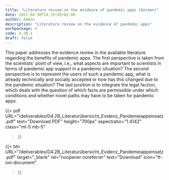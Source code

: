 ```yaml
---
title: "Literature review on the evidence of pandemic apps (German)"
date: 2021-04-30T14:19:05+02:00
author: Admin
description: "Literature review on the evidence of pandemic apps"
workpackage: 4
code: 4.2B.1
draft: false
---
```


This paper addresses the evidence review in the available literature regarding the benefits of pandemic apps. The first perspective is taken from the scientists' point of view, i.e., what aspects are important to scientists in terms of pandemic app support in a pandemic situation? The second perspective is to represent the users of such a pandemic app, what is already technically and socially accepted or how has this changed due to the pandemic situation? The last position is to integrate the legal faction, which deals with the question of which facts are permissible under which conditions and whether novel paths may have to be taken for pandemic apps.


{{< pdf
    URL="/deliverables/D4.2B_Literaturübersicht_Evidenz_Pandemieappeinsatz.pdf"
    text="Download PDF"
    height="700px"
    aspectratio="1.4142"
    class="mt-5 mb-5"
>}}


{{< btn
    URL="/deliverables/D4.2B_Literaturübersicht_Evidenz_Pandemieappeinsatz.pdf"
    target="_blank"
    rel="noopener noreferrer"
    text="Download"
    icon="tf-ion-document"
>}}
